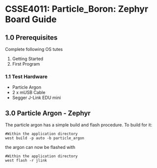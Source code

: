 # CSSE4011: Particle_Boron: Zephyr Board Guide 

## **1.0 Prerequisites**

Complete following OS tutes

  1. Getting Started
  2. First Program

### **1.1 Test Hardware**

* Particle Argon
* 2 x mUSB Cable
* Segger J-Link EDU mini

## **3.0 Particle Argon - Zephyr** 

The particle argon has a simple build and flash procedure. To build for it:

```shell
#Within the application directory
west build -p auto -b particle_argon 
```

the argon can now be flashed with

```shell
#Within the application directory
west flash -r jlink
```



